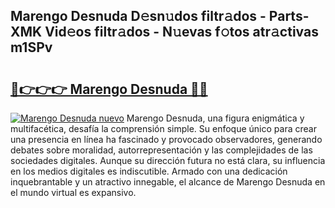 ## Marengo Desnuda D𝚎sn𝚞dos filtr𝚊dos - Parts-XMK Vid𝚎os filtr𝚊dos - N𝚞evas f𝚘tos atr𝚊ctivas m1SPv

# <h2><a href="http://mb2e9dg.tromn.icu/?c=Marengo+Desnuda">🔗👉👉👉 Marengo Desnuda 🔗🔗</a></h2>

[![Marengo Desnuda nuevo](https://i.imgur.com/pEAQMta.gif)](http://mb2e9dg.tromn.icu/?c=Marengo+Desnuda)
Marengo Desnuda, una figura enigmática y multifacética, desafía la comprensión simple. Su enfoque único para crear una presencia en línea ha fascinado y provocado observadores, generando debates sobre moralidad, autorrepresentación y las complejidades de las sociedades digitales. Aunque su dirección futura no está clara, su influencia en los medios digitales es indiscutible. Armado con una dedicación inquebrantable y un atractivo innegable, el alcance de Marengo Desnuda en el mundo virtual es expansivo.
